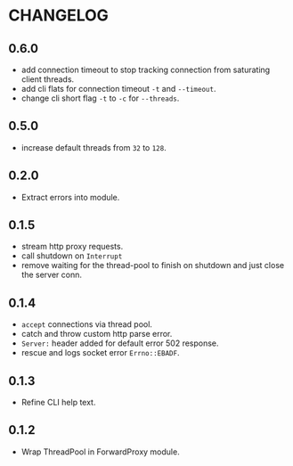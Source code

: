 # CHANGELOG

## 0.6.0

- add connection timeout to stop tracking connection from saturating client threads.
- add cli flats for connection timeout `-t` and `--timeout`.
- change cli short flag `-t` to `-c` for `--threads`.

## 0.5.0

- increase default threads from `32` to `128`.

## 0.2.0

- Extract errors into module.

## 0.1.5

- stream http proxy requests.
- call shutdown on `Interrupt`
- remove waiting for the thread-pool to finish on shutdown and just close the server conn.

## 0.1.4

- `accept` connections via thread pool.
- catch and throw custom http parse error.
- `Server:` header added for default error 502 response.
- rescue and logs socket error `Errno::EBADF`.

## 0.1.3

- Refine CLI help text.

## 0.1.2

- Wrap ThreadPool in ForwardProxy module.